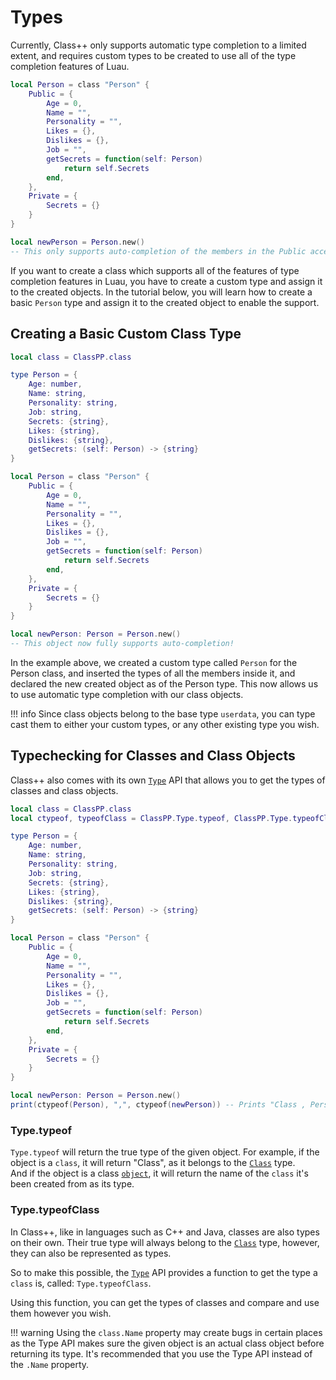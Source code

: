 # Types

Currently, Class++ only supports automatic type completion to a limited extent, and requires custom types to be created to use all of the type completion features of Luau.<br>

```lua
local Person = class "Person" {
	Public = {
		Age = 0,
		Name = "",
		Personality = "",
		Likes = {},
		Dislikes = {},
		Job = "",
		getSecrets = function(self: Person)
			return self.Secrets
		end,
	},
	Private = {
		Secrets = {}
	}
}

local newPerson = Person.new()
-- This only supports auto-completion of the members in the Public access specifier!
```

If you want to create a class which supports all of the features of type completion features in Luau, you have to create a custom type and assign it to the created objects. In the tutorial below, you will learn how to create a basic `Person` type and assign it to the created object to enable the support.

## Creating a Basic Custom Class Type

```lua
local class = ClassPP.class

type Person = {
	Age: number,
	Name: string,
	Personality: string,
	Job: string,
	Secrets: {string},
	Likes: {string},
	Dislikes: {string},
	getSecrets: (self: Person) -> {string}
}

local Person = class "Person" {
	Public = {
		Age = 0,
		Name = "",
		Personality = "",
		Likes = {},
		Dislikes = {},
		Job = "",
		getSecrets = function(self: Person)
			return self.Secrets
		end,
	},
	Private = {
		Secrets = {}
	}
}

local newPerson: Person = Person.new()
-- This object now fully supports auto-completion!
```

In the example above, we created a custom type called `Person` for the Person class, and inserted the types of all the members inside it, and declared the new created object as of the Person type. This now allows us to use automatic type completion with our class objects.

!!! info
    Since class objects belong to the base type `userdata`, you can type cast them to either your custom types, or any other existing type you wish.

## Typechecking for Classes and Class Objects

Class++ also comes with its own [`Type`](../apiReference/classFunctions/type/typeof.md) API that allows you to get the types of classes and class objects.

```lua
local class = ClassPP.class
local ctypeof, typeofClass = ClassPP.Type.typeof, ClassPP.Type.typeofClass

type Person = {
	Age: number,
	Name: string,
	Personality: string,
	Job: string,
	Secrets: {string},
	Likes: {string},
	Dislikes: {string},
	getSecrets: (self: Person) -> {string}
}

local Person = class "Person" {
	Public = {
		Age = 0,
		Name = "",
		Personality = "",
		Likes = {},
		Dislikes = {},
		Job = "",
		getSecrets = function(self: Person)
			return self.Secrets
		end,
	},
	Private = {
		Secrets = {}
	}
}

local newPerson: Person = Person.new()
print(ctypeof(Person), ",", ctypeof(newPerson)) -- Prints "Class , Person"!
```

### Type.typeof

`Type.typeof` will return the true type of the given object. For example, if the object is a `class`, it will return "Class", as it belongs to the [`Class`](../apiReference/dataTypes/class.md) type.<br>
And if the object is a class [`object`](../apiReference/dataTypes/object.md), it will return the name of the `class` it's been created from as its type.

### Type.typeofClass

In Class++, like in languages such as C++ and Java, classes are also types on their own. Their true type will always belong to the [`Class`](../apiReference/dataTypes/class.md) type, however, they can also be represented as types.

So to make this possible, the [`Type`](../apiReference/classFunctions/type/typeofclass.md) API provides a function to get the type a `class` is, called: `Type.typeofClass`.

Using this function, you can get the types of classes and compare and use them however you wish.

!!! warning
    Using the `class.Name` property may create bugs in certain places as the Type API makes sure the given object is an actual class object before returning its type. It's recommended that you use the Type API instead of the `.Name` property.
